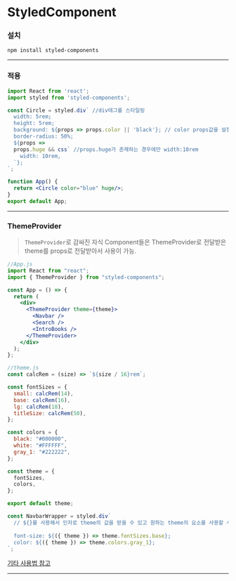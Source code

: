 # StyledComponent

### 설치
`npm install styled-components`
***
### 적용
```jsx
import React from 'react';
import styled from 'styled-components';

const Circle = styled.div` //div태그를 스타일링
  width: 5rem;
  height: 5rem;
  background: ${props => props.color || 'black'}; // color props값을 설정해주었으면 그 색으로, 아니면 검은색으로
  border-radius: 50%;
  ${props => 
  props.huge && css` //props.huge가 존재하는 경우에만 width:10rem
    width: 10rem,
  `};
`;

function App() {
  return <Circle color="blue" huge/>;
}
export default App;
```
***
### ThemeProvider
> `ThemeProvider`로 감싸진 자식 Component들은 ThemeProvider로 전달받은 theme를 props로 전달받아서 사용이 가능.
```jsx
//App.js
import React from "react";
import { ThemeProvider } from "styled-components";

const App = () => {
  return (
    <div>
      <ThemeProvider theme={theme}>
        <Navbar />
        <Search />
        <IntroBooks />
      </ThemeProvider>
    </div>
  );
};
```
```jsx
//theme.js
const calcRem = (size) => `${size / 16}rem`;

const fontSizes = {
  small: calcRem(14),
  base: calcRem(16),
  lg: calcRem(18),
  titleSize: calcRem(50),
};

const colors = {
  black: "#000000",
  white: "#FFFFFF",
  gray_1: "#222222",
};

const theme = {
  fontSizes,
  colors,
};

export default theme;
```
```jsx
const NavbarWrapper = styled.div`
  // ${}를 사용해서 인자로 theme의 값을 받을 수 있고 원하는 theme의 요소를 사용할 수 있음.
  
  font-size: ${({ theme }) => theme.fontSizes.base};
  color: ${({ theme }) => theme.colors.gray_1};
`;
```
[기타 사용법 참고](https://velog.io/@hoi/Styled-components-ThemeProvider%EB%A5%BC-%ED%99%9C%EC%9A%A9%ED%95%9C-%EC%8A%A4%ED%83%80%EC%9D%BC-%ED%99%98%EA%B2%BD-%EA%B5%AC%EC%B6%95)
***
